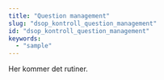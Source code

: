 ```yaml
---
title: "Question management"
slug: "dsop_kontroll_question_management"
id: "dsop_kontroll_question_management"
keywords:
  - "sample"
---
```


Her kommer det rutiner.




